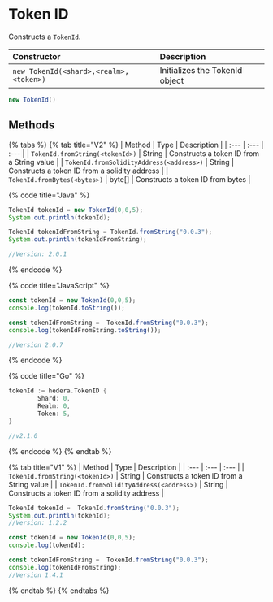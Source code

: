 # Token ID

Constructs a `TokenId`.

| Constructor | Description |
| :--- | :--- |
| `new TokenId(<shard>,<realm>,<token>)` | Initializes the TokenId object |

```java
new TokenId()
```

## Methods

{% tabs %}
{% tab title="V2" %}
| Method | Type | Description |
| :--- | :--- | :--- |
| `TokenId.fromString(<tokenId>)` | String | Constructs a token ID from a String value |
| `TokenId.fromSolidityAddress(<address>)` | String | Constructs a token ID from a solidity address |
| `TokenId.fromBytes(<bytes>)` | byte\[\] | Constructs a token ID from bytes |

{% code title="Java" %}
```java
TokenId tokenId = new TokenId(0,0,5);
System.out.println(tokenId);

TokenId tokenIdFromString = TokenId.fromString("0.0.3");
System.out.println(tokenIdFromString);

//Version: 2.0.1
```
{% endcode %}

{% code title="JavaScript" %}
```javascript
const tokenId = new TokenId(0,0,5);
console.log(tokenId.toString());

const tokenIdFromString =  TokenId.fromString("0.0.3");
console.log(tokenIdFromString.toString());

//Version 2.0.7
```
{% endcode %}

{% code title="Go" %}
```go
tokenId := hedera.TokenID {
		Shard: 0,
		Realm: 0,
		Token: 5,
}

//v2.1.0
```
{% endcode %}
{% endtab %}

{% tab title="V1" %}
| Method | Type | Description |
| :--- | :--- | :--- |
| `TokenId.fromString(<tokenId>)` | String | Constructs a token ID from a String value |
| `TokenId.fromSolidityAddress(<address>)` | String | Constructs a token ID from a solidity address |

```java
TokenId tokenId =  TokenId.fromString("0.0.3");
System.out.println(tokenId);
//Version: 1.2.2
```

```javascript
const tokenId = new TokenId(0,0,5);
console.log(tokenId);

const tokenIdFromString =  TokenId.fromString("0.0.3");
console.log(tokenIdFromString);
//Version 1.4.1
```
{% endtab %}
{% endtabs %}



